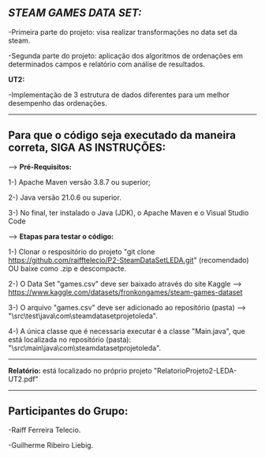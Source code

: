 ***STEAM GAMES DATA SET:***
-------------------------------------------------------------------------------------------

-Primeira parte do projeto: visa realizar transformações no data set da steam.

-Segunda parte do projeto: aplicação dos algoritmos de ordenações em determinados campos e relatório com análise de resultados.

**UT2:**

-Implementação de 3 estrutura de dados diferentes para um melhor desempenho das ordenações.

-------------------------------------------------------------------------------------------
Para que o código seja executado da maneira correta, **SIGA AS INSTRUÇÕES:** 
-------------------------------------------------------------------------------------------

--> **Pré-Requisitos:**

  1-) Apache Maven versão 3.8.7 ou superior;

  2-) Java versão 21.0.6 ou superior.

  3-) No final, ter instalado o Java (JDK), o Apache Maven e o Visual Studio Code

--> **Etapas para testar o código:**

  1-) Clonar o respositório do projeto "git clone https://github.com/raifftelecio/P2-SteamDataSetLEDA.git" (recomendado) OU baixe como .zip e descompacte.

  2-) O Data Set "games.csv" deve ser baixado através do site Kaggle --> https://www.kaggle.com/datasets/fronkongames/steam-games-dataset

  3-) O arquivo "games.csv" deve ser adicionado ao repositório (pasta) --> "\src\test\java\com\steamdatasetprojetoleda".

  4-) A única classe que é necessaria executar é a classe "Main.java", que está localizada no repositório (pasta):
"\src\main\java\com\steamdatasetprojetoleda".

---------------------------------------------------------------------------------------------

**Relatório:** está localizado no próprio projeto "RelatorioProjeto2-LEDA-UT2.pdf"

---------------------------------------------------------------------------------------------
Participantes do Grupo:
--------------------------------------------------------------------------------------------
  -Raiff Ferreira Telecio.
  
  -Guilherme Ribeiro Liebig. 
